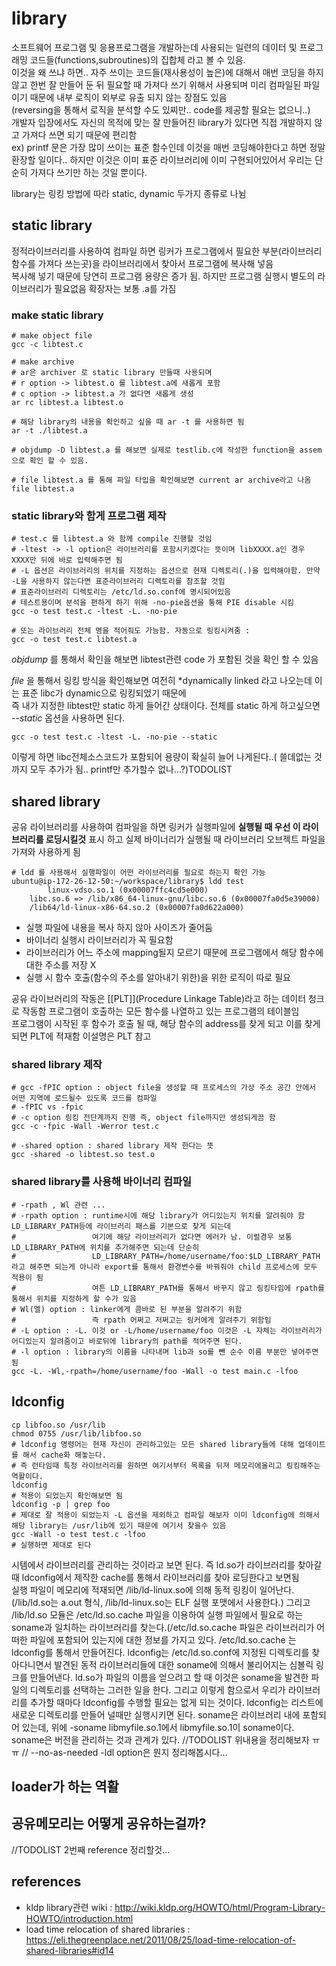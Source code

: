 # library 
소프트웨어 프로그램 및 응용프로그램을 개발하는데 사용되는 일련의 데이터 및 프로그래밍 코드들(functions,subroutines)의 집합체 라고 볼 수 있음.   
이것을 왜 쓰냐 하면.. 자주 쓰이는 코드들(재사용성이 높은)에 대해서 매번 코딩을 하지 않고 한번 잘 만들어 둔 뒤 필요할 때 가져다 쓰기 위해서 사용되며 미리 컴파일된 파일이기 때문에 내부 로직이 외부로 유출 되지 않는 장점도 있음  
(reversing을 통해서 로직을 분석할 수도 있찌만.. code를 제공할 필요는 없으니..)  
개발자 입장에서도 자신의 목적에 맞는 잘 만들어진 library가 있다면 직접 개발하지 않고 가져다 쓰면 되기 때문에 편리함   
ex) printf 문은 가장 많이 쓰이는 표준 함수인데 이것을 매번 코딩해야한다고 하면 정말 환장할 일이다.. 하지만 이것은 이미 표준 라이브러리에 이미 구현되어있어서 우리는 단순히 가져다 쓰기만 하는 것일 뿐이다.    

library는 링킹 방법에 따라 static, dynamic 두가지 종류로 나뉨

## static library 
정적라이브러리를 사용하여 컴파일 하면 링커가 프로그램에서 필요한 부분(라이브러리 함수를 가져다 쓰는곳)을 라이브러리에서 찾아서 프로그램에 복사해 넣음  
복사해 넣기 때문에 당연히 프로그램 용량은 증가 됨. 하지만 프로그램 실행시 별도의 라이브러리가 필요없음
확장자는 보통 .a를 가짐 

### make static library 
```
# make object file 
gcc -c libtest.c 

# make archive 
# ar은 archiver 로 static library 만들때 사용되며
# r option -> libtest.o 를 libtest.a에 새롭게 포함
# c option -> libtest.a 가 없다면 새롭게 생성
ar rc libtest.a libtest.o

# 해당 library의 내용을 확인하고 싶을 때 ar -t 를 사용하면 됨
ar -t ./libtest.a

# objdump -D libtest.a 를 해보면 실제로 testlib.c에 작성한 function을 assem으로 확인 할 수 있음. 

# file libtest.a 를 통해 파일 타입을 확인해보면 current ar archive라고 나옴 
file libtest.a 
```
### static library와 함게 프로그램 제작 
```
# test.c 를 libtest.a 와 함께 compile 진행할 것임 
# -ltest -> -l option은 라이브러리를 포함시키겠다는 뜻이며 libXXXX.a인 경우 XXXX만 뒤에 바로 입력해주면 됨
# -L 옵션은 라이브러리의 위치를 지정하는 옵션으로 현재 디렉토리(.)을 입력해야함. 만약 -L을 사용하지 않는다면 표준라이브러리 디렉토리를 참조할 것임 
# 표준라이브러리 디렉토리는 /etc/ld.so.conf에 명시되어있음 
# 테스트용이며 분석을 편하게 하기 위해 -no-pie옵션을 통해 PIE disable 시킴 
gcc -o test test.c -ltest -L. -no-pie

# 또는 라이브러리 전체 명을 적어줘도 가능함. 자동으로 링킹시켜줌 :
gcc -o test test.c libtest.a
```

*objdump* 를 통해서 확인을 해보면 libtest관련 code 가 포함된 것을 확인 할 수 있음  

*file* 을 통해서 링킹 방식을 확인해보면 여전히 *dynamically linked 라고 나오는데 이는 표준 libc가 dynamic으로 링킹되었기 때문에   
즉 내가 지정한 libtest만 static 하게 들어간 상태이다. 전체를 static 하게 하고싶으면 *--static* 옵션을 사용하면 된다.
~~~
gcc -o test test.c -ltest -L. -no-pie --static
~~~
이렇게 하면 libc전체소스코드가 포함되어 용량이 확실히 늘어 나게된다..( 쓸데없는 것 까지 모두 추가가 됨.. printf만 추가할수 없나...?)TODOLIST


## shared library 
공유 라이브러리를 사용하여 컴파일을 하면 링커가 실행파일에 **실행될 때 우선 이 라이브러리를 로딩시킬것** 표시 하고 실제 바이너리가 실행될 때 라이브러리 오브젝트 파일을 가져와 사용하게 됨   

```
# ldd 를 사용해서 실행파일이 어떤 라이브러리를 필요로 하는지 확인 가능 
ubuntu@ip-172-26-12-50:~/workspace/library$ ldd test
        linux-vdso.so.1 (0x00007ffc4cd5e000)
	libc.so.6 => /lib/x86_64-linux-gnu/libc.so.6 (0x00007fa0d5e39000)
	/lib64/ld-linux-x86-64.so.2 (0x00007fa0d622a000)
```
- 실행 파일에 내용을 복사 하지 않아 사이즈가 줄어둠 
- 바이너리 실행시 라이브러리가 꼭 필요함
- 라이브러리가 어느 주소에 mapping될지 모르기 때문에 프로그램에서 해당 함수에 대한 주소를 저장 X 
- 실행 시 함수 호출(함수의 주소를 알아내기 위한)을 위한 로직이 따로 필요 

공유 라이브러리의 작동은 [[PLT]](Procedure Linkage Table)라고 하는 데이터 청크로 작동함 
프로그램이 호출하는 모든 함수를 나열하고 있는 프로그램의 테이블임  
프로그램이 시작된 후 함수가 호출 될 때, 해당 함수의 address를 찾게 되고 이를 찾게되면 PLT에 적재함 이설명은 PLT 참고   


### shared library 제작 
```
# gcc -fPIC option : object file을 생성할 때 프로세스의 가상 주소 공간 안에서 어떤 지역에 로드될수 있도록 코드를 컴파일 
# -fPIC vs -fpic
# -c option 링킹 전단계까지 진행 즉, object file까지만 생성되게끔 함 
gcc -c -fpic -Wall -Werror test.c

# -shared option : shared library 제작 한다는 뜻 
gcc -shared -o libtest.so test.o

```
### shared library를 사용해 바이너리 컴파일 
```
# -rpath , Wl 관련 ... 
# -rpath option : runtime시에 해당 library가 어디있는지 위치를 알려줘야 함 LD_LIBRARY_PATH등에 라이브러리 패스를 기본으로 찾게 되는데   
#                 여기에 해당 라이브러리가 없다면 에러가 남. 이럴경우 보통 LD_LIBRARY_PATH에 위치를 추가해주면 되는데 단순히  
#                 LD_LIBRARY_PATH=/home/username/foo:$LD_LIBRARY_PATH 라고 해주면 되는게 아니라 export를 통해서 환경변수를 바꿔줘야 child 프로세스에 모두 적용이 됨  
#                 여튼 LD_LIBRARY_PATH를 통해서 바꾸지 않고 링킹타임에 rpath를 통해서 위치를 지정하게 할 수가 있음 
# Wl(엘) option : linker에게 콤바로 된 부분을 알려주기 위함   
#                 즉 rpath 어쩌고 저쩌고는 링커에게 알려주기 위함임 
# -L option : -L. 이것 or -L/home/username/foo 이것은 -L 자체는 라이브러리가 어디있는지 알려줌이고 바로뒤에 library의 path를 적어주면 된다.   
# -l option : library의 이름을 나타내며 lib과 so를 뺀 순수 이름 부분만 넣어주면 됨 
gcc -L. -Wl,-rpath=/home/username/foo -Wall -o test main.c -lfoo

```
## ldconfig 
```
cp libfoo.so /usr/lib
chmod 0755 /usr/lib/libfoo.so 
# ldconfig 명령어는 현재 자신이 관리하고있는 모든 shared library들에 대해 업데이트를 해서 cache화 해놓는다. 
# 즉 런타임때 특정 라이브러리를 원하면 여기서부터 목록을 뒤져 메모리에올리고 링킹해주는 역활이다. 
ldconfig 
# 적용이 되었는지 확인해보면 됨 
ldconfig -p | grep foo
# 제대로 잘 적용이 되었는지 -L 옵션을 제외하고 컴파일 해보자 이미 ldconfig에 의해서 해당 library는 /usr/lib에 있기 때문에 여기서 찾을수 있음
gcc -Wall -o test test.c -lfoo
# 실행하면 제대로 된다 

```
시템에서 라이브러리를 관리하는 것이라고 보면 된다. 
즉 ld.so가 라이브러리를 찾아갈때 ldconfig에서 제작한 cache를 통해서 라이브러리를 찾아 로딩한다고 보면됨   
실행 파일이 메모리에 적재되면 /lib/ld-linux.so에 의해 동적 링킹이 일어난다. (/lib/ld.so는 a.out 형식, /lib/ld-linux.so는 ELF 실행 포맷에서 사용한다.) 그리고 /lib/ld.so 모듈은 /etc/ld.so.cache 파일을 이용하여 실행 파일에서 필요로 하는 soname과 일치하는 라이브러리를 찾는다.(/etc/ld.so.cache 파일은 라이브러리가 어떠한 파일에 포함되어 있는지에 대한 정보를 가지고 있다. /etc/ld.so.cache 는 ldconfig를 통해서 만들어진다.
	ldconfig는 /etc/ld.so.conf에 지정된 디렉토리를 찾아다니면서 발견된 동적 라이브러리들에 대한 soname에 의해서 불리어지는 심볼릭 링크를 만들어낸다. ld.so가 파일의 이름을 얻으려고 할 때 이것은 soname을 발견한 파일의 디렉토리를 선택하는 그러한 일을 한다. 그리고 이렇게 함으로서 우리가 라이브러리를 추가할 때마다 ldconfig를 수행할 필요는 없게 되는 것이다. ldconfig는 리스트에 새로운 디렉토리를 만들어 널때만 실행시키면 된다. soname은 라이브러리 내에 포함되어 있는데, 위에 -soname libmyfile.so.1에서 libmyfile.so.1이 soname이다. soname은 버전을 관리하는 것과 관계가 있다.
//TODOLIST 위내용을 정리해보자 ㅠㅠ 
// --no-as-needed -ldl option은 뭔지 정리해봅시다...

## loader가 하는 역활 
## 공유메모리는 어떻게 공유하는걸까?

//TODOLIST 2번째 reference 정리할것...
## references
- kldp library관련 wiki : <http://wiki.kldp.org/HOWTO/html/Program-Library-HOWTO/introduction.html>
- load time relocation of shared libraries : <https://eli.thegreenplace.net/2011/08/25/load-time-relocation-of-shared-libraries#id14> 
